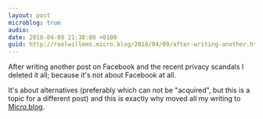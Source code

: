 ```yaml
---
layout: post
microblog: true
audio: 
date: 2018-04-09 21:38:09 +0100
guid: http://roelwillems.micro.blog/2018/04/09/after-writing-another.html
---
```

After writing another post on Facebook and the recent privacy scandals I deleted it all; because it's not about Facebook at all. 

It's about alternatives (preferably which can not be "acquired", but this is a topic for a different post) and this is exactly why moved all my writing to [Micro.blog](https://micro.blog).
